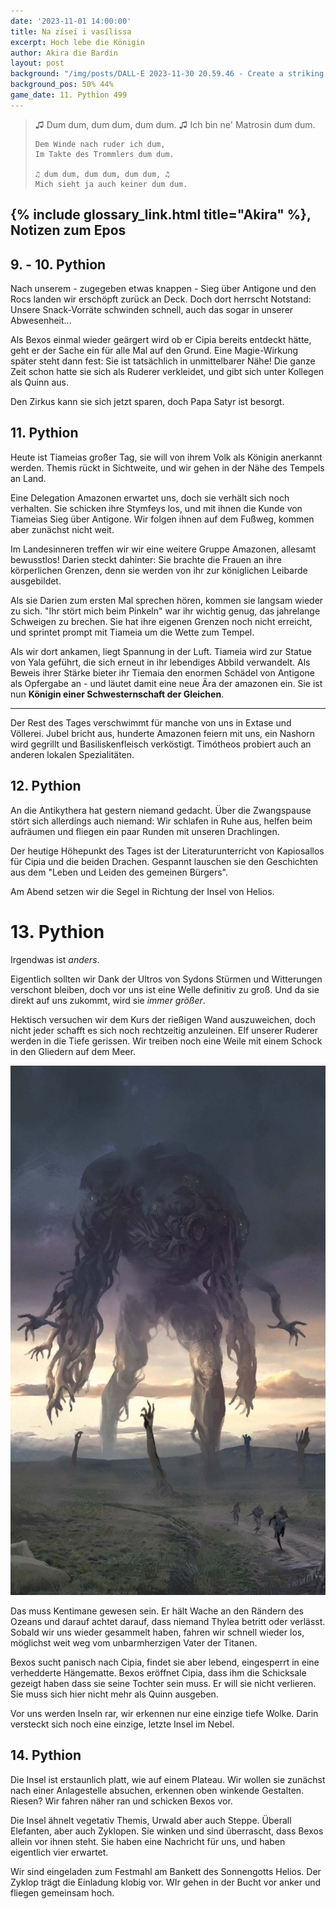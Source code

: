 ```yaml
---
date: '2023-11-01 14:00:00'
title: Na zísei i vasílissa
excerpt: Hoch lebe die Königin
author: Akira die Bardin
layout: post
background: "/img/posts/DALL·E 2023-11-30 20.59.46 - Create a striking digital artwork featuring a group of fantasy adventurers navigating an otherworldly sea. A colossal, magically-induced wave looms in.png"
background_pos: 50% 44%
game_date: 11. Pythion 499
---
```


<div class="rhyme">
  <blockquote>
    ♫ Dum dum, dum dum, dum dum. ♫
    Ich bin ne' Matrosin dum dum.

    Dem Winde nach ruder ich dum,
    Im Takte des Trommlers dum dum.

    ♫ dum dum, dum dum, dum dum, ♫
    Mich sieht ja auch keiner dum dum.
  </blockquote>
</div>

## {% include glossary_link.html title="Akira" %}, Notizen zum Epos

## 9. - 10. Pythion

Nach unserem - zugegeben etwas knappen - Sieg über Antigone und den Rocs landen wir erschöpft zurück an Deck. Doch dort herrscht Notstand: Unsere Snack-Vorräte schwinden schnell, auch das sogar in unserer Abwesenheit...

Als Bexos einmal wieder geärgert wird ob er Cipia bereits entdeckt hätte, geht er der Sache ein für alle Mal auf den Grund. Eine Magie-Wirkung später steht dann fest: Sie ist tatsächlich in unmittelbarer Nähe! Die ganze Zeit schon hatte sie sich als Ruderer verkleidet, und gibt sich unter Kollegen als Quinn aus.

Den Zirkus kann sie sich jetzt sparen, doch Papa Satyr ist besorgt.

## 11. Pythion

Heute ist Tiameias großer Tag, sie will von ihrem Volk als Königin anerkannt werden. Themis rückt in Sichtweite, und wir gehen in der Nähe des Tempels an Land.

Eine Delegation Amazonen erwartet uns, doch sie verhält sich noch verhalten. Sie schicken ihre Stymfeys los, und mit ihnen die Kunde von Tiameias Sieg über Antigone. Wir folgen ihnen auf dem Fußweg, kommen aber zunächst nicht weit.

Im Landesinneren treffen wir wir eine weitere Gruppe Amazonen, allesamt bewusstlos! Darien steckt dahinter: Sie brachte die Frauen an ihre körperlichen Grenzen, denn sie werden von ihr zur königlichen Leibarde ausgebildet.

Als sie Darien zum ersten Mal sprechen hören, kommen sie langsam wieder zu sich. "Ihr stört mich beim Pinkeln" war ihr wichtig genug, das jahrelange Schweigen zu brechen. Sie hat ihre eigenen Grenzen noch nicht erreicht, und sprintet prompt mit Tiameia um die Wette zum Tempel.

Als wir dort ankamen, liegt Spannung in der Luft. Tiameia wird zur Statue von Yala geführt, die sich erneut in ihr lebendiges Abbild verwandelt. Als Beweis ihrer Stärke bieter ihr Tiemaia den enormen Schädel von Antigone als Opfergabe an - und läutet damit eine neue Ära der amazonen ein. Sie ist nun **Königin einer Schwesternschaft der Gleichen**.

---

Der Rest des Tages verschwimmt für manche von uns in Extase und Völlerei. Jubel bricht aus, hunderte Amazonen feiern mit uns, ein Nashorn wird gegrillt und Basiliskenfleisch verköstigt. Timótheos probiert auch an anderen lokalen Spezialitäten.

## 12. Pythion

An die Antikythera hat gestern niemand gedacht. Über die Zwangspause stört sich allerdings auch niemand: Wir schlafen in Ruhe aus, helfen beim aufräumen und fliegen ein paar Runden mit unseren Drachlingen.

Der heutige Höhepunkt des Tages ist der Literaturunterricht von Kapiosallos für Cipia und die beiden Drachen. Gespannt lauschen sie den Geschichten aus dem "Leben und Leiden des gemeinen Bürgers".

Am Abend setzen wir die Segel in Richtung der Insel von Helios.

# 13. Pythion

Irgendwas ist _anders_.

Eigentlich sollten wir Dank der Ultros von Sydons Stürmen und Witterungen verschont bleiben, doch vor uns ist eine Welle definitiv zu groß. Und da sie direkt auf uns zukommt, wird sie _immer größer_.

Hektisch versuchen wir dem Kurs der rießigen Wand auszuweichen, doch nicht jeder schafft es sich noch rechtzeitig anzuleinen. Elf unserer Ruderer werden in die Tiefe gerissen. Wir treiben noch eine Weile mit einem Schock in den Gliedern auf dem Meer.

![Kentimane](/img/posts/kentimane.jpg)

Das muss Kentimane gewesen sein. Er hält Wache an den Rändern des Ozeans und darauf achtet darauf, dass niemand Thylea betritt oder verlässt. Sobald wir uns wieder gesammelt haben, fahren wir schnell wieder los, möglichst weit weg vom unbarmherzigen Vater der Titanen.



Bexos sucht panisch nach Cipia, findet sie aber lebend, eingesperrt in eine verhedderte Hängematte. Bexos eröffnet Cipia, dass ihm die Schicksale gezeigt haben dass sie seine Tochter sein muss. Er will sie nicht verlieren. Sie muss sich hier nicht mehr als Quinn ausgeben.


Vor uns werden Inseln rar, wir erkennen nur eine einzige tiefe Wolke. Darin versteckt sich noch eine einzige, letzte Insel im Nebel.

## 14. Pythion

Die Insel ist erstaunlich platt, wie auf einem Plateau. Wir wollen sie zunächst nach einer Anlagestelle absuchen, erkennen oben winkende Gestalten. Riesen? Wir fahren näher ran und schicken Bexos vor.

Die Insel ähnelt vegetativ Themis, Urwald aber auch Steppe. Überall Elefanten, aber auch Zyklopen. Sie winken und sind überrascht, dass Bexos allein vor ihnen steht. Sie haben eine Nachricht für uns, und haben eigentlich vier erwartet.

Wir sind eingeladen zum Festmahl am Bankett des Sonnengotts Helios. Der Zyklop trägt die Einladung klobig vor. WIr gehen in der Bucht vor anker und fliegen gemeinsam hoch.
